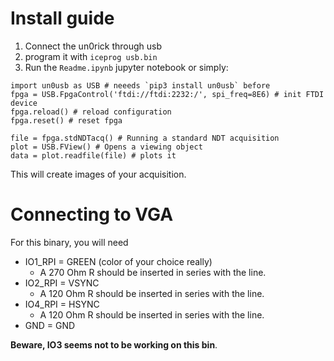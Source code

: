 # Install guide

1. Connect the un0rick through usb 
2. program it with `iceprog usb.bin`
3. Run the `Readme.ipynb` jupyter notebook or simply:

```
import un0usb as USB # neeeds `pip3 install un0usb` before
fpga = USB.FpgaControl('ftdi://ftdi:2232:/', spi_freq=8E6) # init FTDI device 
fpga.reload() # reload configuration
fpga.reset() # reset fpga

file = fpga.stdNDTacq() # Running a standard NDT acquisition
plot = USB.FView() # Opens a viewing object
data = plot.readfile(file) # plots it
```

This will create images of your acquisition.


# Connecting to VGA

For this binary, you will need	
* IO1_RPI = GREEN (color of your choice really)
  * A 270 Ohm R should be inserted in series with the line.
* IO2_RPI = VSYNC
  * A 120 Ohm R should be inserted in series with the line.
* IO4_RPI = HSYNC
  * A 120 Ohm R should be inserted in series with the line.
* GND = GND

__Beware, IO3 seems not to be working on this bin__.




